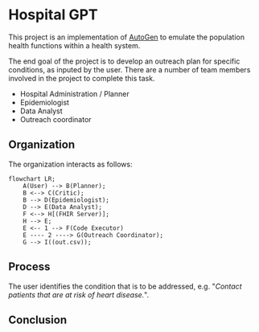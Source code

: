 # Hospital GPT

This project is an implementation of [AutoGen](https://github.com/microsoft/autogen) to emulate the population health functions within a health system.

The end goal of the project is to develop an outreach plan for specific conditions, as inputed by the user. There are a number of team members involved in the project to complete this task.
- Hospital Administration / Planner
- Epidemiologist
- Data Analyst
- Outreach coordinator

## Organization
The organization interacts as follows:
```mermaid
flowchart LR;
    A(User) --> B(Planner);
    B <--> C(Critic);
    B --> D(Epidemiologist);
    D --> E(Data Analyst);
    F <--> H[(FHIR Server)];
    H --> E;
    E <-- 1 --> F(Code Executor)
    E ---- 2 ----> G(Outreach Coordinator);
    G --> I((out.csv));
```

## Process
The user identifies the condition that is to be addressed, e.g. "_Contact patients that are at risk of heart disease._".





## Conclusion
